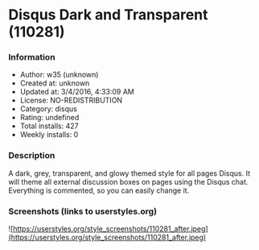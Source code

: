 # Disqus Dark and Transparent (110281)

### Information
- Author: w35 (unknown)
- Created at: unknown
- Updated at: 3/4/2016, 4:33:09 AM
- License: NO-REDISTRIBUTION
- Category: disqus
- Rating: undefined
- Total installs: 427
- Weekly installs: 0


### Description
A dark, grey, transparent, and glowy themed style for all pages Disqus. It will theme all external discussion boxes on pages using the Disqus chat. Everything is commented, so you can easily change it.


### Screenshots (links to userstyles.org)
![https://userstyles.org/style_screenshots/110281_after.jpeg](https://userstyles.org/style_screenshots/110281_after.jpeg)


